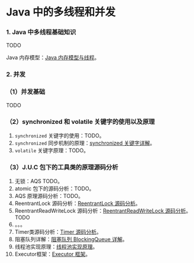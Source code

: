 # Java 中的多线程和并发

### 1. Java 中多线程基础知识

TODO

Java 内存模型：[Java 内存模型与线程](Java内存模型与线程.md)。

### 2. 并发

### （1）并发基础

TODO

### （2）synchronized 和 volatile 关键字的使用以及原理

1. `synchronized` 关键字的使用：TODO。
2. `synchronized` 同步机制的原理：[synchronized 关键字详解](synchronized关键字.md)。
3. `volatile` 关键字原理：TODO。

### （3）J.U.C 包下的工具类的原理源码分析

1. 无锁：AQS TODO。
2. atomic 包下的源码分析：TODO。
3. AQS 原理源码分析：TODO。
4. ReentrantLock 源码分析：[ReentrantLock 源码分析](ReentrantLock源码分析.md)。
5. ReentrantReadWriteLock 源码分析：[ReentrantReadWriteLock 源码分析](ReentrantReadWriteLock源码分析.md)。TODO
6. 。。。
7. Timer类源码分析：[Timer 源码分析](Timer类源码分析.md)。
8. 阻塞队列详解：[阻塞队列 BlockingQueue 详解](阻塞队列BlockingQueue详解.md)。
8. 线程池实现原理：[线程池实现原理](线程池实现原理.md)。
9. Executor框架：[Executor 框架](Executor框架.md)。